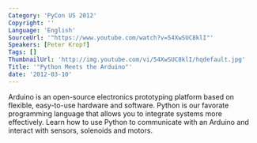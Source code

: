 ```yaml
---
Category: 'PyCon US 2012'
Copyright: ''
Language: 'English'
SourceUrl: '"https://www.youtube.com/watch?v=54XwSUC8klI"'
Speakers: [Peter Kropf]
Tags: []
ThumbnailUrl: 'http://img.youtube.com/vi/54XwSUC8klI/hqdefault.jpg'
Title: '"Python Meets the Arduino"'
date: '2012-03-10'
---
```

Arduino is an open-source electronics prototyping platform based on flexible,
easy-to-use hardware and software. Python is our favorate programming language
that allows you to integrate systems more effectively. Learn how to use Python
to communicate with an Arduino and interact with sensors, solenoids and
motors.

